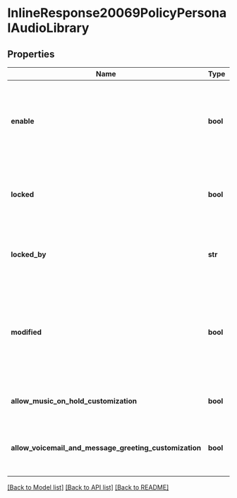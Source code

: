 # InlineResponse20069PolicyPersonalAudioLibrary

## Properties
Name | Type | Description | Notes
------------ | ------------- | ------------- | -------------
**enable** | **bool** | This field allows users to access, share, download, or delete voicemail and/or videomail. | [optional] 
**locked** | **bool** | Whether the senior administrator allows users to modify the current settings. | [optional] 
**locked_by** | **str** | Which level of administrator prohibits the modification of the current settings. | [optional] 
**modified** | **bool** | Whether the current settings have been modified. If modified, they can be reset (displayed when using the new policy framework). | [optional] 
**allow_music_on_hold_customization** | **bool** | Whether to allow music on hold customization. | [optional] 
**allow_voicemail_and_message_greeting_customization** | **bool** | Whether to allow voicemail and message greeting customization. | [optional] 

[[Back to Model list]](../README.md#documentation-for-models) [[Back to API list]](../README.md#documentation-for-api-endpoints) [[Back to README]](../README.md)

